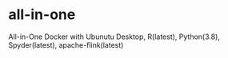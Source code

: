 # all-in-one
All-in-One Docker with Ubunutu Desktop, R(latest), Python(3.8), Spyder(latest), apache-flink(latest)
